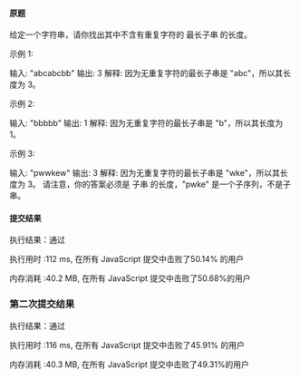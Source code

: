 #### 原题

给定一个字符串，请你找出其中不含有重复字符的 最长子串 的长度。

示例 1:

输入: "abcabcbb"
输出: 3 
解释: 因为无重复字符的最长子串是 "abc"，所以其长度为 3。

示例 2:

输入: "bbbbb"
输出: 1
解释: 因为无重复字符的最长子串是 "b"，所以其长度为 1。

示例 3:

输入: "pwwkew"
输出: 3
解释: 因为无重复字符的最长子串是 "wke"，所以其长度为 3。
     请注意，你的答案必须是 子串 的长度，"pwke" 是一个子序列，不是子串。

#### 提交结果

执行结果：通过

执行用时 :112 ms, 在所有 JavaScript 提交中击败了50.14% 的用户

内存消耗 :40.2 MB, 在所有 JavaScript 提交中击败了50.68%的用户

### 第二次提交结果

执行结果：通过

执行用时 :116 ms, 在所有 JavaScript 提交中击败了45.91% 的用户

内存消耗 :40.3 MB, 在所有 JavaScript 提交中击败了49.31%的用户
